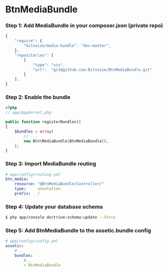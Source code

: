 BtnMediaBundle
==============

### Step 1: Add MediaBundle in your composer.json (private repo)

```js
{
    "require": {
        "bitnoise/media-bundle": "dev-master",
    },
    "repositories": [
        {
            "type": "vcs",
            "url":  "git@github.com:Bitnoise/BtnMediaBundle.git"
        }
    ],
}
```

### Step 2: Enable the bundle

``` php
<?php
// app/AppKernel.php

public function registerBundles()
{
    $bundles = array(
        // ...
        new Btn\MediaBundle\BtnMediaBundle(),
    );
}
```

### Step 3: Import MediaBundle routing

``` yaml
# app/config/routing.yml
btn_media:
    resource: "@BtnMediaBundle/Controller/"
    type:     annotation
    prefix:   /
```

### Step 4: Update your database schema

``` bash
$ php app/console doctrine:schema:update --force
```

### Step 5: Add BtnMediaBundle to the assetic.bundle config

``` yml
# app/config/config.yml
assetic:
    #...
    bundles:
        #...
        - BtnMediaBundle
```
